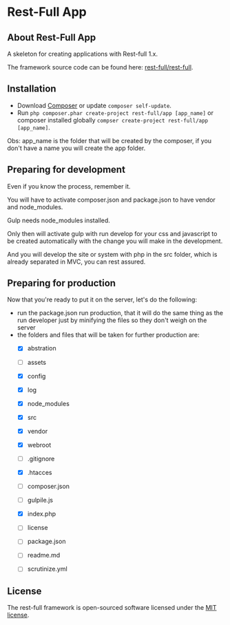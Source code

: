 # Rest-Full App

## About Rest-Full App

A skeleton for creating applications with Rest-full 1.x.

The framework source code can be found here: [rest-full/rest-full](https://github.com/rest-full/rest-full).

## Installation

* Download [Composer](https://getcomposer.org/doc/00-intro.md) or update `composer self-update`.
* Run `php composer.phar create-project rest-full/app [app_name]` or composer installed globally `compser create-project rest-full/app [app_name]`.

Obs: app_name is the folder that will be created by the composer, if you don't have a name you will create the app folder.

## Preparing for development

Even if you know the process, remember it.

You will have to activate composer.json and package.json to have vendor and node_modules.

Gulp needs node_modules installed.

Only then will activate gulp with run develop for your css and javascript to be created automatically with the change you will make in the development.

And you will develop the site or system with php in the src folder, which is already separated in MVC, you can rest assured.

## Preparing for production

Now that you're ready to put it on the server, let's do the following:
* run the package.json run production, that it will do the same thing as the run developer just by minifying the files so they don't weigh on the server
* the folders and files that will be taken for further production are:
     * [x] abstration
     * [ ] assets
     * [x] config
     * [x] log
     * [x] node_modules
     * [x] src
     * [x] vendor
     * [x] webroot
     * [ ] .gitignore
     * [x] .htacces
     * [ ] composer.json
     * [ ] gulpile.js
     * [x] index.php
     * [ ] license
     * [ ] package.json
     * [ ] readme.md
     * [ ] scrutinize.yml


## License

The rest-full framework is open-sourced software licensed under the [MIT license](https://opensource.org/licenses/MIT).

